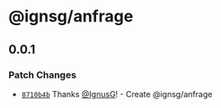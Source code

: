 # @ignsg/anfrage

## 0.0.1

### Patch Changes

- [`8710b4b`](https://github.com/IgnusG/anfrage/commit/8710b4b5b11969abb8db5c639084021b2163c79c) Thanks [@IgnusG](https://github.com/IgnusG)! - Create @ignsg/anfrage
